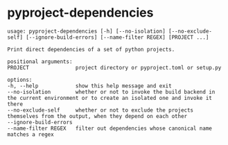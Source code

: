 # pyproject-dependencies

    usage: pyproject-dependencies [-h] [--no-isolation] [--no-exclude-self] [--ignore-build-errors] [--name-filter REGEX] [PROJECT ...]

    Print direct dependencies of a set of python projects.

    positional arguments:
    PROJECT               project directory or pyproject.toml or setup.py

    options:
    -h, --help            show this help message and exit
    --no-isolation        whether or not to invoke the build backend in the current environment or to create an isolated one and invoke it there
    --no-exclude-self     whether or not to exclude the projects themselves from the output, when they depend on each other
    --ignore-build-errors
    --name-filter REGEX   filter out dependencies whose canonical name matches a regex
